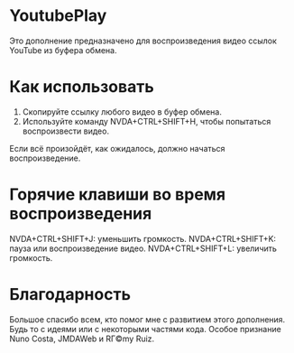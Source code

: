 # YoutubePlay
Это дополнение предназначено для воспроизведения видео ссылок YouTube из буфера обмена.

# Как использовать
1. Скопируйте ссылку любого видео в буфер обмена.
2. Используйте команду NVDA+CTRL+SHIFT+H, чтобы попытаться воспроизвести видео.

Если всё произойдёт, как ожидалось, должно начаться воспроизведение.

# Горячие клавиши во время воспроизведения
NVDA+CTRL+SHIFT+J: уменьшить громкость.
NVDA+CTRL+SHIFT+K: пауза или воспроизведение видео.
NVDA+CTRL+SHIFT+L: увеличить громкость.

# Благодарность
Большое спасибо всем, кто помог мне с развитием этого дополнения. Будь то с идеями или с некоторыми частями кода.
Особое признание Nuno Costa, JMDAWeb и RГ©my Ruiz.
